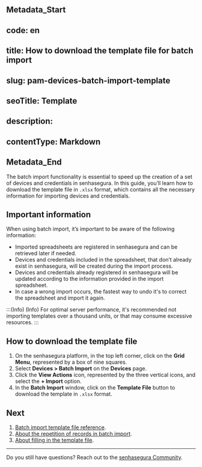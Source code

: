 ## Metadata_Start 
## code: en
## title: How to download the template file for batch import 
## slug: pam-devices-batch-import-template 
## seoTitle: Template 
## description:  
## contentType: Markdown 
## Metadata_End
The batch import functionality is essential to speed up the creation of a set of devices and credentials in senhasegura. In this guide, you’ll learn how to download the template file in `.xlsx` format, which contains all the necessary information for importing devices and credentials.

## Important information

When using batch import, it’s important to be aware of the following information:

* Imported spreadsheets are registered in senhasegura and can be retrieved later if needed.
* Devices and credentials included in the spreadsheet, that don’t already exist in senhasegura, will be created during the import process.
* Devices and credentials already registered in senhasegura will be updated according to the information provided in the import spreadsheet.
* In case a wrong import occurs, the fastest way to undo it's to correct the spreadsheet and import it again.

:::(Info) (Info)
For optimal server performance, it's recommended not importing templates over a thousand units, or that may consume excessive resources.
:::

## How to download the template file

1. On the senhasegura platform, in the top left corner, click on the **Grid Menu**, represented by a box of nine squares.
2. Select **Devices > Batch Import** on the **Devices** page.
3. Click the **View Actions** icon, represented by the three vertical icons, and select the **+ Import** option.
4. In the **Batch Import** window, click on the **Template File** button to download the template in `.xlsx` format.

## Next

1. [Batch import template file reference](/v3-32/docs/pam-batch-import-template-file-reference).
2. [About the repetition of records in batch import](/v3-32/docs/pam-about-the-repetition-of-records-in-batch-import).
3. [About filling in the template file](/v3-32/docs/pam-about-filling-in-the-template-file).

***

Do you still have questions? Reach out to the [senhasegura Community](https://community.senhasegura.io/).